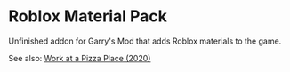 # Roblox Material Pack
Unfinished addon for Garry's Mod that adds Roblox materials to the game.

See also: [Work at a Pizza Place (2020)](https://github.com/KiwifruitDev/workatapizzaplace)
